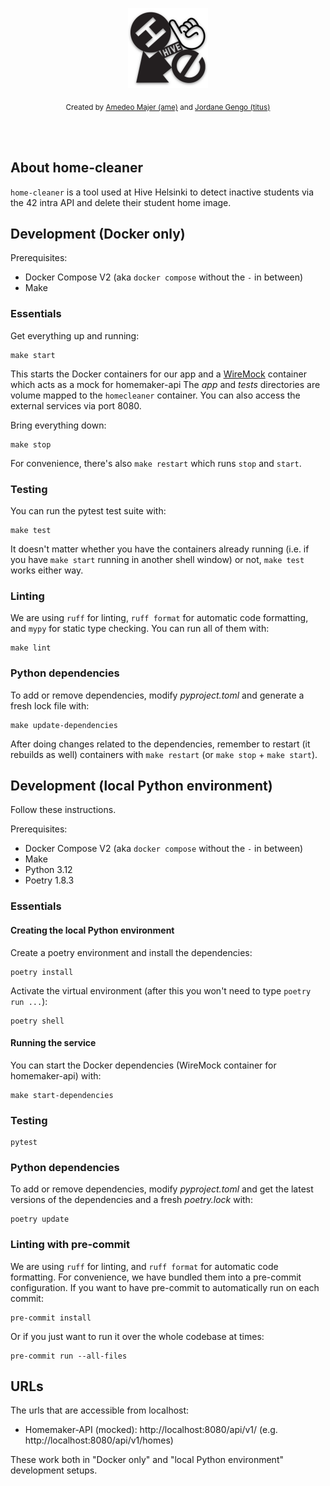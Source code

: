 <p align="center">
    <a href="https://www.hive.fi/" target="_blank">
        <img src="https://github.com/hivehelsinki/.github/blob/main/assets/logo.png?raw=true" width="128" alt="Hive logo" />
    </a>
</p>

<p align="center">
  <sub>Created by <a href="https://github.com/amedeomajer">Amedeo Majer (ame)</a> and <a href="https://github.com/jgengo">Jordane Gengo (titus)</a></sub>
</p>

<br><br>

## About home-cleaner

`home-cleaner` is a tool used at Hive Helsinki to detect inactive students via the 42 intra API and delete their student home image.

## Development (Docker only)
Prerequisites:
* Docker Compose V2 (aka `docker compose` without the `-` in between)
* Make

### Essentials
Get everything up and running:
```
make start
```
This starts the Docker containers for our app and a [WireMock](https://wiremock.org/) container which acts as a mock for homemaker-api
The _app_ and _tests_ directories are volume mapped to the `homecleaner` container.
You can also access the external services via port 8080.

Bring everything down:
```
make stop
```

For convenience, there's also `make restart` which runs `stop` and `start`.

### Testing
You can run the pytest test suite with:
```
make test
```

It doesn't matter whether you have the containers already running (i.e. if you have `make start` running in another shell window) or not, `make test` works either way.

### Linting
We are using `ruff` for linting, `ruff format` for automatic code formatting, and `mypy` for static type checking.
You can run all of them with:
```
make lint
```

### Python dependencies
To add or remove dependencies, modify _pyproject.toml_ and generate a fresh lock file with:
```
make update-dependencies
```
After doing changes related to the dependencies, remember to restart (it rebuilds as well) containers with `make restart` (or `make stop` + `make start`).


## Development (local Python environment)
Follow these instructions.

Prerequisites:
* Docker Compose V2 (aka `docker compose` without the `-` in between)
* Make
* Python 3.12
* Poetry 1.8.3

### Essentials

#### Creating the local Python environment
Create a poetry environment and install the dependencies:
```
poetry install
```

Activate the virtual environment (after this you won't need to type `poetry run ...`):
```
poetry shell
```

#### Running the service

You can start the Docker dependencies (WireMock container for homemaker-api) with:
```
make start-dependencies
```

### Testing
```
pytest
```

### Python dependencies
To add or remove dependencies, modify _pyproject.toml_ and get the latest versions of the dependencies and a fresh _poetry.lock_ with:
```
poetry update
```

### Linting with pre-commit
We are using `ruff` for linting, and `ruff format` for automatic code formatting.
For convenience, we have bundled them into a pre-commit configuration.
If you want to have pre-commit to automatically run on each commit:
```
pre-commit install
```

Or if you just want to run it over the whole codebase at times:
```
pre-commit run --all-files
```

## URLs
The urls that are accessible from localhost:
* Homemaker-API (mocked): http://localhost:8080/api/v1/ (e.g. http://localhost:8080/api/v1/homes)

These work both in "Docker only" and "local Python environment" development setups.